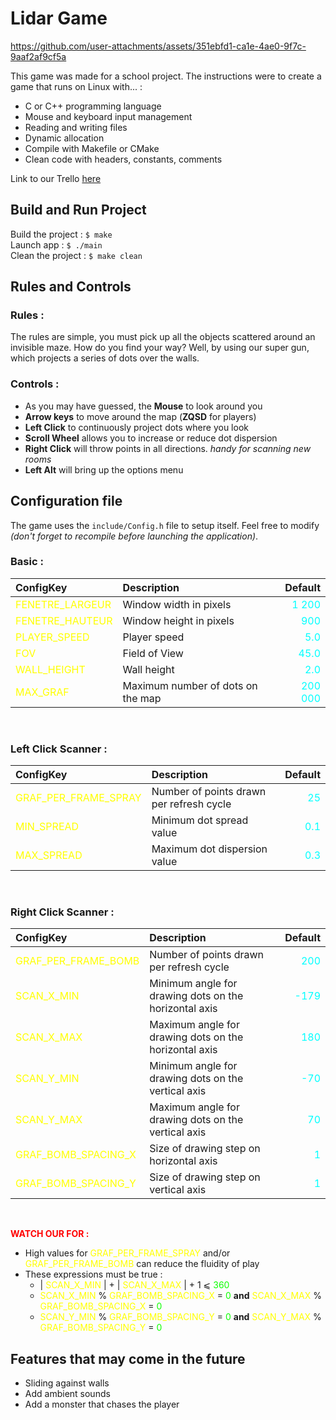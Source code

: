 # Lidar Game

https://github.com/user-attachments/assets/351ebfd1-ca1e-4ae0-9f7c-9aaf2af9cf5a

This game was made for a school project.
The instructions were to create a game that runs on Linux with... :
- C or C++ programming language
- Mouse and keyboard input management
- Reading and writing files
- Dynamic allocation
- Compile with Makefile or CMake
- Clean code with headers, constants, comments

Link to our Trello [here](https://trello.com/b/veP9xZos/lidar-game)

## Build and Run Project
Build the project : ``$ make``<br>
Launch app : ``$ ./main``<br>
Clean the project : ``$ make clean``

## Rules and Controls
### Rules :
The rules are simple, you must pick up all the objects scattered around an invisible maze. How do you find your way? Well, by using our super gun, which projects a series of dots over the walls.

### Controls :
- As you may have guessed, the **Mouse** to look around you
- **Arrow keys** to move around the map (**ZQSD** for players)
- **Left Click** to continuously project dots where you look
- **Scroll Wheel** allows you to increase or reduce dot dispersion
- **Right Click** will throw points in all directions. *handy for scanning new rooms*
- **Left Alt** will bring up the options menu

## Configuration file
The game uses the ``include/Config.h`` file to setup itself. Feel free to modify *(don't forget to recompile before launching the application)*.
### Basic :
| ConfigKey | Description | Default |
| :--- | :--- | ---: |
| <span style="color:yellow">FENETRE_LARGEUR</span> | Window width in pixels | <span style="color:cyan">1 200</span> |
| <span style="color:yellow">FENETRE_HAUTEUR</span> | Window height in pixels | <span style="color:cyan">900</span> |
| <span style="color:yellow">PLAYER_SPEED</span> | Player speed | <span style="color:cyan">5.0</span> |
| <span style="color:yellow">FOV</span> | Field of View | <span style="color:cyan">45.0</span> |
| <span style="color:yellow">WALL_HEIGHT</span> | Wall height | <span style="color:cyan">2.0</span> |
| <span style="color:yellow">MAX_GRAF</span> | Maximum number of dots on the map | <span style="color:cyan">200 000</span> |

<br>

### Left Click Scanner :
| ConfigKey | Description | Default |
| :--- | :--- | ---: |
| <span style="color:yellow">GRAF_PER_FRAME_SPRAY</span> | Number of points drawn per refresh cycle | <span style="color:cyan">25</span> |
| <span style="color:yellow">MIN_SPREAD</span> | Minimum dot spread value | <span style="color:cyan">0.1</span> |
| <span style="color:yellow">MAX_SPREAD</span> | Maximum dot dispersion value | <span style="color:cyan">0.3</span> |

<br>

### Right Click Scanner :
| ConfigKey | Description | Default |
| :--- | :--- | ---: |
| <span style="color:yellow">GRAF_PER_FRAME_BOMB</span> | Number of points drawn per refresh cycle | <span style="color:cyan">200</span> |
| <span style="color:yellow">SCAN_X_MIN</span> | Minimum angle for drawing dots on the horizontal axis | <span style="color:cyan">-179</span> |
| <span style="color:yellow">SCAN_X_MAX</span> | Maximum angle for drawing dots on the horizontal axis | <span style="color:cyan">180</span> |
| <span style="color:yellow">SCAN_Y_MIN</span> | Minimum angle for drawing dots on the vertical axis | <span style="color:cyan">-70</span> |
| <span style="color:yellow">SCAN_Y_MAX</span> | Maximum angle for drawing dots on the vertical axis | <span style="color:cyan">70</span> |
| <span style="color:yellow">GRAF_BOMB_SPACING_X</span> | Size of drawing step on horizontal axis | <span style="color:cyan">1</span> |
| <span style="color:yellow">GRAF_BOMB_SPACING_Y</span> | Size of drawing step on vertical axis | <span style="color:cyan">1</span> |

<br>

**<span style="color:#ff0000">WATCH OUR FOR :</span>**

- High values for <span style="color:yellow">GRAF_PER_FRAME_SPRAY</span> and/or <span style="color:yellow">GRAF_PER_FRAME_BOMB</span> can reduce the fluidity of play
- These expressions must be true :
    - | <span style="color:yellow">SCAN_X_MIN</span> | + | <span style="color:yellow">SCAN_X_MAX</span> | + 1 ⩽ <span style="color:#0dff00">360</span>
    - <span style="color:yellow">SCAN_X_MIN</span> % <span style="color:yellow">GRAF_BOMB_SPACING_X</span> = <span style="color:#0dff00">0</span> **and** <span style="color:yellow">SCAN_X_MAX</span> % <span style="color:yellow">GRAF_BOMB_SPACING_X</span> = <span style="color:#0dff00">0</span>
    - <span style="color:yellow">SCAN_Y_MIN</span> % <span style="color:yellow">GRAF_BOMB_SPACING_Y</span> = <span style="color:#0dff00">0</span> **and** <span style="color:yellow">SCAN_Y_MAX</span> % <span style="color:yellow">GRAF_BOMB_SPACING_Y</span> = <span style="color:#0dff00">0</span>

## Features that may come in the future
- Sliding against walls
- Add ambient sounds
- Add a monster that chases the player
